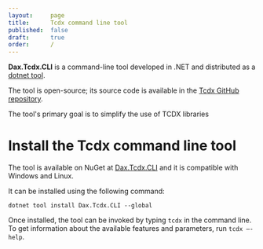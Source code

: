 ```yaml
---
layout:     page
title:      Tcdx command line tool
published:  false
draft:      true
order:      /
---
```

**Dax.Tcdx.CLI** is a command-line tool developed in .NET and distributed as a [dotnet tool](https://learn.microsoft.com/en-us/dotnet/core/tools/global-tools).

The tool is open-source; its source code is available in the [Tcdx GitHub repository](https://github.com/sql-bi/tcdx).

The tool's primary goal is to simplify the use of TCDX libraries

# Install the Tcdx command line tool
The tool is available on NuGet at [Dax.Tcdx.CLI](https://www.nuget.org/packages/Dax.Tcdx.CLI) and it is compatible with Windows and Linux.

It can be installed using the following command:
```
dotnet tool install Dax.Tcdx.CLI --global
```
Once installed, the tool can be invoked by typing ```tcdx``` in the command line. To get information about the available features and parameters, run ```tcdx –-help```.